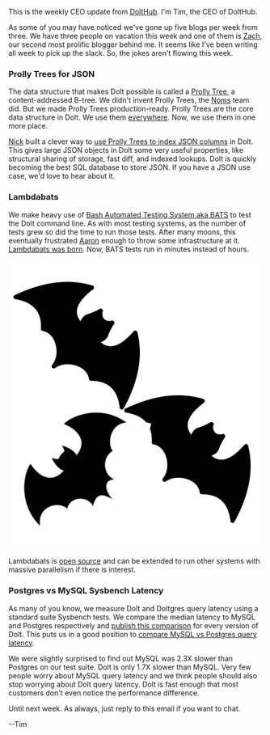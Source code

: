 This is the weekly CEO update from [DoltHub](https://www.dolthub.com/). I'm Tim, the CEO of DoltHub. 

As some of you may have noticed we've gone up five blogs per week from three. We have three people on vacation this week and one of them is [Zach](https://www.dolthub.com/team#zach), our second most prolific blogger behind me. It seems like I've been writing all week to pick up the slack. So, the jokes aren't flowing this week.

### Prolly Trees for JSON 

The data structure that makes Dolt possible is called a [Prolly Tree](https://www.dolthub.com/blog/2024-03-03-prolly-trees/), a content-addressed B-tree. We didn't invent Prolly Trees, the [Noms](https://github.com/attic-labs/noms) team did. But we made Prolly Trees production-ready. Prolly Trees are the core data structure in Dolt. We use them [everywhere](https://docs.dolthub.com/architecture/storage-engine). Now, we use them in one more place.

[Nick](https://www.dolthub.com/team#nick) built a clever way to [use Prolly Trees to index JSON columns](https:/www.dolthub.com/blog/2024-07-15-json-prolly-trees/) in Dolt. This gives large JSON objects in Dolt some very useful properties, like structural sharing of storage, fast diff, and indexed lookups. Dolt is quickly becoming the best SQL database to store JSON. If you have a JSON use case, we'd love to hear about it.

### Lambdabats

We make heavy use of [Bash Automated Testing System aka BATS](https://github.com/bats-core/bats-core) to test the Dolt command line. As with most testing systems, as the number of tests grew so did the time to run those tests. After many moons, this eventually frustrated [Aaron](https://www.dolthub.com/team#aaron) enough to throw some infrastructure at it. [Lambdabats was born](https://www.dolthub.com/blog/2024-07-17-lambdabats/). Now, BATS tests run in minutes instead of hours.

[![Lambdabats](../images/lambdabats.png)](https://dolthub-preview-1.awsdev.ld-corp.com/blog/2024-07-17-lambdabats/)

Lambdabats is [open source](https://github.com/dolthub/lambdabats) and can be extended to run other systems with massive parallelism if there is interest. 

### Postgres vs MySQL Sysbench Latency

As many of you know, we measure Dolt and Doltgres query latency using a standard suite Sysbench tests. We compare the median latency to MySQL and Postgres respectively and [publish this comparison](https://docs.dolthub.com/sql-reference/benchmarks/latency) for every version of Dolt. This puts us in a good position to [compare MySQL vs Postgres query latency](https://www.dolthub.com/blog/2024-07-16-mysql-postgres-sysbench-latency/). 

We were slightly surprised to find out MySQL was 2.3X slower than Postgres on our test suite. Dolt is only 1.7X slower than MySQL. Very few people worry about MySQL query latency and we think people should also stop worrying about Dolt query latency. Dolt is fast enough that most customers don't even notice the performance difference.

Until next week. As always, just reply to this email if you want to chat.

--Tim